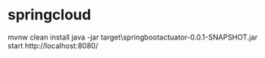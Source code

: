 # springcloud
mvnw clean install
java -jar target\springbootactuator-0.0.1-SNAPSHOT.jar
start http://localhost:8080/